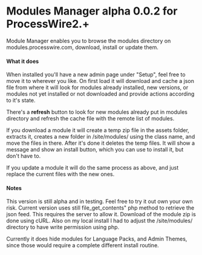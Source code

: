 # Modules Manager alpha 0.0.2 for ProcessWire2.+

Module Manager enables you to browse the modules directory on modules.processwire.com, download, install or update them.

#### What it does
When installed you'll have a new admin page under "Setup", feel free to move it to wherever you like. On first load it will download and cache a json file from where it will look for modules already installed, new versions, or modules not yet installed or not downloaded and provide actions according to it's state.

There's a **refresh** button to look for new modules already put in modules directory and refresh the cache file with the remote list of modules.


If you download a module it will create a temp zip file in the assets folder, extracts it, creates a new folder in /site/modules/ using the class name, and move the files in there. After it's done it deletes the temp files. It will show a message and show an install button, which you can use to install it, but don't have to.

If you update a module it will do the same process as above, and just replace the current files with the new ones.

#### Notes
This version is still alpha and in testing. Feel free to try it out own your own risk. Current version uses still file_get_contents" php method to retrieve the json feed. This requires the server to allow it. Download of the module zip is done using cURL. Also on my local install I had to adjust the /site/modules/ directory to have write permission using php.

Currently it does hide modules for Language Packs, and Admin Themes, since those would require a complete different install routine.
